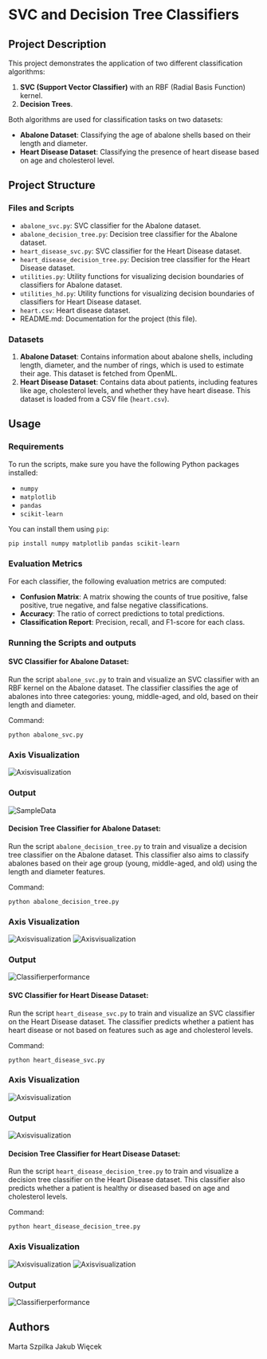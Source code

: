 # SVC and Decision Tree Classifiers

## Project Description

This project demonstrates the application of two different classification algorithms:
1. **SVC (Support Vector Classifier)** with an RBF (Radial Basis Function) kernel.
2. **Decision Trees**.

Both algorithms are used for classification tasks on two datasets:
- **Abalone Dataset**: Classifying the age of abalone shells based on their length and diameter.
- **Heart Disease Dataset**: Classifying the presence of heart disease based on age and cholesterol level.

## Project Structure

### Files and Scripts

- `abalone_svc.py`: SVC classifier for the Abalone dataset.
- `abalone_decision_tree.py`: Decision tree classifier for the Abalone dataset.
- `heart_disease_svc.py`: SVC classifier for the Heart Disease dataset.
- `heart_disease_decision_tree.py`: Decision tree classifier for the Heart Disease dataset.
- `utilities.py`: Utility functions for visualizing decision boundaries of classifiers for Abalone dataset.
- `utilities_hd.py`: Utility functions for visualizing decision boundaries of classifiers for Heart Disease dataset.
- `heart.csv`: Heart disease dataset.
- README.md: Documentation for the project (this file).

### Datasets

1. **Abalone Dataset**: Contains information about abalone shells, including length, diameter, and the number of rings, which is used to estimate their age. This dataset is fetched from OpenML.
2. **Heart Disease Dataset**: Contains data about patients, including features like age, cholesterol levels, and whether they have heart disease. This dataset is loaded from a CSV file (`heart.csv`).

## Usage

### Requirements

To run the scripts, make sure you have the following Python packages installed:

- `numpy`
- `matplotlib`
- `pandas`
- `scikit-learn`

You can install them using `pip`:

```bash
pip install numpy matplotlib pandas scikit-learn
```
### Evaluation Metrics

For each classifier, the following evaluation metrics are computed:

- **Confusion Matrix**: A matrix showing the counts of true positive, false positive, true negative, and false negative classifications.
- **Accuracy**: The ratio of correct predictions to total predictions.
- **Classification Report**: Precision, recall, and F1-score for each class.
  
### Running the Scripts and outputs

#### SVC Classifier for Abalone Dataset:

Run the script `abalone_svc.py` to train and visualize an SVC classifier with an RBF kernel on the Abalone dataset. The classifier classifies the age of abalones into three categories: young, middle-aged, and old, based on their length and diameter.

Command:
```
python abalone_svc.py
```
### Axis Visualization
![Axisvisualization](images/abalone_svc.png)
### Output
![SampleData](images/abalone_svc1.png)

#### Decision Tree Classifier for Abalone Dataset:

Run the script `abalone_decision_tree.py` to train and visualize a decision tree classifier on the Abalone dataset. This classifier also aims to classify abalones based on their age group (young, middle-aged, and old) using the length and diameter features.

Command:
```
python abalone_decision_tree.py
```

### Axis Visualization
![Axisvisualization](images/abalone_t1.png)
![Axisvisualization](images/abalone_t.png)

### Output
![Classifierperformance](images/abalone_t2.png)

#### SVC Classifier for Heart Disease Dataset:

Run the script `heart_disease_svc.py` to train and visualize an SVC classifier on the Heart Disease dataset. The classifier predicts whether a patient has heart disease or not based on features such as age and cholesterol levels.

Command:
```
python heart_disease_svc.py
```

### Axis Visualization 
![Axisvisualization](images/hd_svc1.png)

### Output
![Axisvisualization](images/hd_svc.png)

#### Decision Tree Classifier for Heart Disease Dataset:

Run the script `heart_disease_decision_tree.py` to train and visualize a decision tree classifier on the Heart Disease dataset. This classifier also predicts whether a patient is healthy or diseased based on age and cholesterol levels.

Command:
```
python heart_disease_decision_tree.py
```

### Axis Visualization 
![Axisvisualization](images/hd_t2.png)
![Axisvisualization](images/hd_t.png)

### Output
![Classifierperformance](images/hd_t1.png)

## Authors

Marta Szpilka
Jakub Więcek
